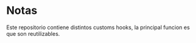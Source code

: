 # Notas

Este repositorio contiene distintos customs hooks, la principal funcion es que son reutilizables.